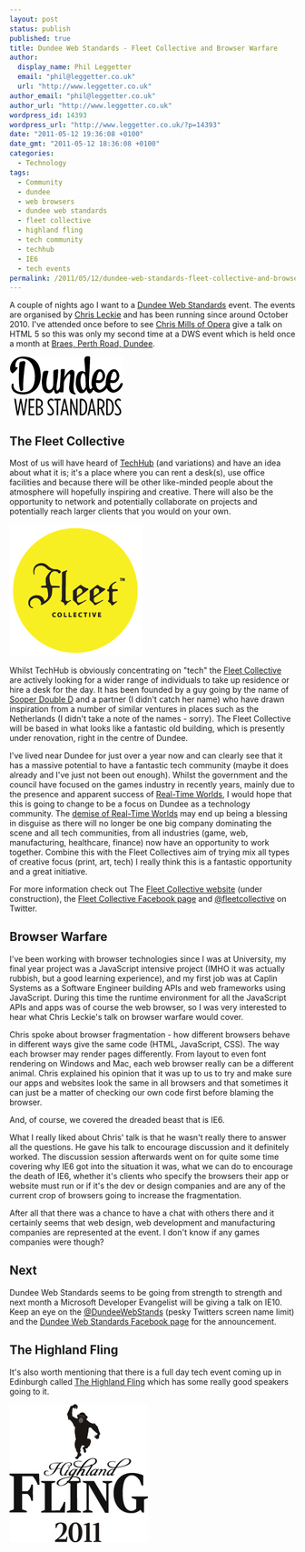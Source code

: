 ```yaml
---
layout: post
status: publish
published: true
title: Dundee Web Standards - Fleet Collective and Browser Warfare
author:
  display_name: Phil Leggetter
  email: "phil@leggetter.co.uk"
  url: "http://www.leggetter.co.uk"
author_email: "phil@leggetter.co.uk"
author_url: "http://www.leggetter.co.uk"
wordpress_id: 14393
wordpress_url: "http://www.leggetter.co.uk/?p=14393"
date: "2011-05-12 19:36:08 +0100"
date_gmt: "2011-05-12 18:36:08 +0100"
categories:
  - Technology
tags:
  - Community
  - dundee
  - web browsers
  - dundee web standards
  - fleet collective
  - highland fling
  - tech community
  - techhub
  - IE6
  - tech events
permalink: /2011/05/12/dundee-web-standards-fleet-collective-and-browser-warfare.html
---
```


<p>A couple of nights ago I want to a <a href="http://www.dundeewebstandards.com/">Dundee Web Standards</a> event. The events are organised by <a href="http://twitter.com/#%21/leckie">Chris Leckie</a> and has been running since around October 2010. I've attended once before to see <a href="http://dev.opera.com/author/974138">Chris Mills of Opera</a> give a talk on HTML 5 so this was only my second time at a DWS event which is held once a month at <a href="http://maps.google.co.uk/maps/place?ie=UTF8&amp;q=braes+dundee&amp;fb=1&amp;gl=uk&amp;hq=braes&amp;hnear=Dundee,+Dundee+City&amp;cid=16707175756212399315&amp;z=14">Braes, Perth Road, Dundee</a>.</p>
<div><a href="http://dundeewebstandards.com/"><img class="aligncenter" style="max-width: 800px;" src="/wp-content/uploads/2011/05/dundeewebstandards.png" alt="" width="200" height="104" /></a></div>
<h2>The Fleet Collective</h2>
<p>Most of us will have heard of <a href="http://www.techhub.com/">TechHub</a> (and variations) and have an idea about what it is; it's a place where you can rent a desk(s), use office facilities and because there will be other like-minded people about the atmosphere will hopefully inspiring and creative. There will also be the opportunity to network and potentially collaborate on projects and potentially reach larger clients that you would on your own.</p>
<div><a href="http://www.fleetcollective.com/"><img class="aligncenter" style="max-width: 800px;" src="/wp-content/uploads/2011/05/fleetcollective.png" alt="" width="234" height="232" /></a></div>
<p>Whilst TechHub is obviously concentrating on "tech" the <a href="http://twitter.com/#%21/fleetcollective">Fleet Collective</a> are actively looking for a wider range of individuals to take up residence or hire a desk for the day. It has been founded by a guy going by the name of <a href="http://www.facebook.com/sooperdd?sk=info">Sooper Double D</a> and a partner (I didn't catch her name) who have drawn inspiration from a number of similar ventures in places such as the Netherlands (I didn't take a note of the names - sorry). The Fleet Collective will be based in what looks like a fantastic old building, which is presently under renovation, right in the centre of Dundee.</p>
<p>I've lived near Dundee for just over a year now and can clearly see that it has a massive potential to have a fantastic tech community (maybe it does already and I've just not been out enough). Whilst the government and the council have focused on the games industry in recently years, mainly due to the presence and apparent success of <a href="http://en.wikipedia.org/wiki/Realtime_Worlds">Real-Time Worlds</a>, I would hope that this is going to change to be a focus on Dundee as a technology community. The <a href="http://www.bbc.co.uk/news/uk-scotland-tayside-central-11003456">demise of Real-Time Worlds</a> may end up being a blessing in disguise as there will no longer be one big company dominating the scene and all tech communities, from all industries (game, web, manufacturing, healthcare, finance) now have an opportunity to work together. Combine this with the Fleet Collectives aim of trying mix all types of creative focus (print, art, tech) I really think this is a fantastic opportunity and a great initiative.</p>
<p>For more information check out The <a href="http://www.fleetcollective.com/">Fleet Collective website</a> (under construction), the <a href="http://www.facebook.com/fleetcollective">Fleet Collective Facebook page</a> and <a href="http://twitter.com/#%21/fleetcollective">@fleetcollective</a> on Twitter.</p>
<h2>Browser Warfare</h2>
<p>I've been working with browser technologies since I was at University, my final year project was a JavaScript intensive project (IMHO it was actually rubbish, but a good learning experience), and my first job was at Caplin Systems as a Software Engineer building APIs and web frameworks using JavaScript. During this time the runtime environment for all the JavaScript APIs and apps was of course the web browser, so I was very interested to hear what Chris Leckie's talk on browser warfare would cover.</p>
<p>Chris spoke about browser fragmentation - how different browsers behave in different ways give the same code (HTML, JavaScript, CSS). The way each browser may render pages differently. From layout to even font rendering on Windows and Mac, each web browser really can be a different animal. Chris explained his opinion that it was up to us to try and make sure our apps and websites look the same in all browsers and that sometimes it can just be a matter of checking our own code first before blaming the browser.</p>
<p>And, of course, we covered the dreaded beast that is IE6.</p>
<p>What I really liked about Chris' talk is that he wasn't really there to answer all the questions. He gave his talk to encourage discussion and it definitely worked. The discussion session afterwards went on for quite some time covering why IE6 got into the situation it was, what we can do to encourage the death of IE6, whether it's clients who specify the browsers their app or website must run or if it's the dev or design companies and are any of the current crop of browsers going to increase the fragmentation.</p>
<p>After all that there was a chance to have a chat with others there and it certainly seems that web design, web development and manufacturing companies are represented at the event. I don't know if any games companies were though?</p>
<h2>Next</h2>
<p>Dundee Web Standards seems to be going from strength to strength and next month a Microsoft Developer Evangelist will be giving a talk on IE10. Keep an eye on the <a href="http://twitter.com/#%21/dundeewebstands">@DundeeWebStands</a> (pesky Twitters screen name limit) and the <a href="http://www.facebook.com/dundeewebstandards">Dundee Web Standards Facebook page</a> for the announcement.</p>
<h2>The Highland Fling</h2>
<p>It's also worth mentioning that there is a full day tech event coming up in Edinburgh called <a href="http://thehighlandfling.com/">The Highland Fling</a> which has some really good speakers going to it.</p>
<div><a href="http://thehighlandfling.com/"><img class="aligncenter" style="max-width: 800px;" src="/wp-content/uploads/2011/05/thehighlandfling.png" alt="" width="244" height="243" /></a></div>
